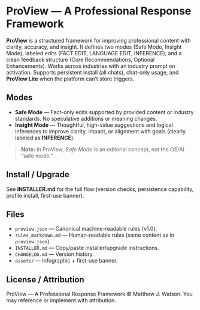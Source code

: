 # ProView — A Professional Response Framework

**ProView** is a structured framework for improving professional content with clarity, accuracy, and insight.
It defines two modes (Safe Mode, Insight Mode), labeled edits (FACT EDIT, LANGUAGE EDIT, INFERENCE), and a clean feedback structure (Core Recommendations, Optional Enhancements).
Works across industries with an industry prompt on activation. Supports persistent install (all chats), chat-only usage, and **ProView Lite** when the platform can’t store triggers.

## Modes
- **Safe Mode** — Fact-only edits supported by provided content or industry standards. No speculative additions or meaning changes.
- **Insight Mode** — Thoughtful, high-value suggestions and logical inferences to improve clarity, impact, or alignment with goals (clearly labeled as **INFERENCE**).

> **Note:** In ProView, *Safe Mode* is an editorial concept, not the OS/AI “safe mode.”

## Install / Upgrade
See **INSTALLER.md** for the full flow (version checks, persistence capability, profile install, first-use banner).

## Files
- `proview.json` — Canonical machine-readable rules (v1.0).
- `rules_markdown.md` — Human-readable rules (same content as in `proview.json`).
- `INSTALLER.md` — Copy/paste installer/upgrade instructions.
- `CHANGELOG.md` — Version history.
- `assets/` — Infographic + first-use banner.

## License / Attribution
ProView — A Professional Response Framework © Matthew J. Watson. You may reference or implement with attribution.
